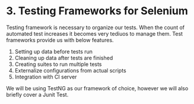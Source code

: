 # 3. Testing Frameworks for Selenium

Testing framework is necessary to organize our tests. When the count of automated test increases it becomes very tediuos to manage them. Test frameworks provide us with below features.

1. Setting up data before tests run
2. Cleaning up data after tests are finished
3. Creating suites to run multiple tests
4. Externalize configurations from actual scripts
5. Integration with CI server

We will be using TestNG as our framework of choice, however we will also briefly cover a Junit Test.

